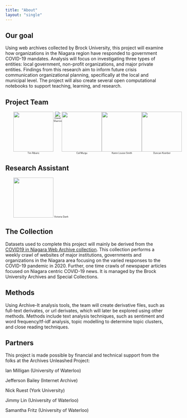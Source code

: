 ```yaml
---
title: "About"
layout: "single"
---
```


## Our goal

Using web archives collected by Brock University, this project will examine how organizations in the Niagara region have responded to government COVID-19 mandates. Analysis will focus on investigating three types of entities: local government, non-profit organizations, and major private entities. Findings from this research aim to inform future crisis communication organizational planning, specifically at the local and municipal level. The project will also create several open computational notebooks to support teaching, learning, and research.

## Project Team
<div class="row" style="display: flex; margin-left: 5%; font-size: .5em; text-align: center;">
    <div class="col-sm-2">
    <img class="center-block" style="width: 125px;" src="https://brockdsl.github.io/archives_unleashed/images/instructor-ribaric.jpg">
        Tim Ribaric
    </div>
    <div class="col-sm-2">
    <img class="center-block" src="https://brockdsl.github.io/archives_unleashed/images/speaker_sharron.jpg">
       David Sharron
    </div>
    <div class="col-sm-2">
<img style="width: 125px;" src="https://brockdsl.github.io/archives_unleashed/images/CAL.png">
Cal Murgu
</div>
<div class="col-sm-2">
<img style="width: 125px;" src="https://brockdsl.github.io/archives_unleashed/images/CPCF_KLS-option.jpg?x44174">
Karen Louise Smith
</div>
<div class="col-sm-2">

<img style="width: 125px;" src="https://brockdsl.github.io/archives_unleashed/images/Koerber-e1600951407323.jpg?x44174">
Duncan Koerber
</div>
</div>

## Research Assistant

<div class="row" style="display: flex; margin-left: 5%; font-size: .5em; text-align: center;">
    <div class="col-sm-2">
    <img class="center-block" style="width: 125px;" src="https://brockdsl.github.io/archives_unleashed/images/vd.jpg">
        Victoria Danh
    </div>
		</div>
</div>



## The Collection

Datasets used to complete this project will mainly be derived from the [COVID19 in Niagara Web Archive collection](https://archive-it.org/collections/13781). This collection performs a weekly crawl of websites of major institutions, governments and organizations in the Niagara area focusing on the varied responses to the COVID-19 pandemic in 2020. Further, one time crawls of newspaper articles focused on Niagara centric COVID-19 news. It is managed by the Brock University Archives and Special Collections.

## Methods

Using Archive-It analysis tools, the team will create derivative files, such as full-text derivates, or url derivates, which will later be explored using other methods. Methods include text analysis techniques, such as sentiment and word frequency/tf-idf analysis, topic modelling to determine topic clusters, and close reading techniques. 

## Partners

This project is made possible by financial and technical support from the folks at the Archives Unleashed Project:

Ian Milligan (University of Waterloo)

Jefferson Bailey (Internet Archive)

Nick Ruest (York University)

Jimmy Lin (University of Waterloo)

Samantha Fritz (University of Waterloo)